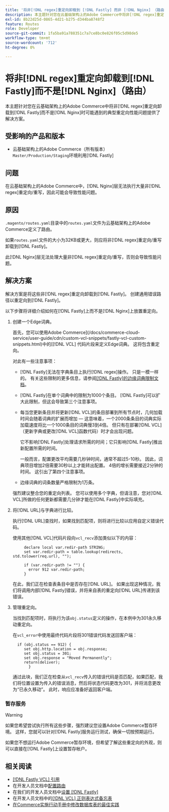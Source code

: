 ```yaml
---
title: '将非[!DNL regex]重定向卸载到 [!DNL Fastly] 而非 [!DNL Nginx] （路由）'
description: 本主题针对您在云基础架构上的Adobe Commerce中将非[!DNL regex]重定向卸载到 [!DNL Fastly] 而不是 [!DNL Nginx] 时可能遇到的典型重定向性能问题提供解决方案。
exl-id: 8b22d25d-0865-4d21-b275-d344ba8748f2
feature: Routes
role: Developer
source-git-commit: 1fa5ba91a788351c7a7ce8bc0e826f05c5d98de5
workflow-type: tm+mt
source-wordcount: '712'
ht-degree: 0%

---
```


# 将非[!DNL regex]重定向卸载到[!DNL Fastly]而不是[!DNL Nginx]（路由）

本主题针对您在云基础架构上的Adobe Commerce中将非[!DNL regex]重定向卸载到[!DNL Fastly]而不是[!DNL Nginx]时可能遇到的典型重定向性能问题提供了解决方案。

## 受影响的产品和版本

* 云基础架构上的Adobe Commerce（所有版本） `Master/Production/Staging`环境利用[!DNL Fastly]

## 问题

在云基础架构上的Adobe Commerce中，[!DNL Nginx]层无法执行大量非[!DNL regex]重定向/重写，因此可能会导致性能问题。

## 原因

`.magento/routes.yaml`目录中的`routes.yaml`文件为云基础架构上的Adobe Commerce定义了路由。

如果`routes.yaml`文件的大小为32KB或更大，则应将非[!DNL regex]重定向/重写卸载到[!DNL Fastly]。

此[!DNL Nginx]层无法处理大量非[!DNL regex]重定向/重写，否则会导致性能问题。

## 解决方案

解决方案是将这些非[!DNL regex]重定向卸载到[!DNL Fastly]。 创建通用错误路径以重定向到[!DNL Fastly]。

以下步骤将详细介绍如何在[!DNL Fastly]上而不是[!DNL Nginx]上放置重定向。

1. 创建一个Edge词典。

   首先，您可以使用Adobe Commerce](/docs/commerce-cloud-service/user-guide/cdn/custom-vcl-snippets/fastly-vcl-custom-snippets.html)中的[[!DNL VCL] 代码片段来定义Edge词典。 这将包含重定向。

   对此有一些注意事项：

   * [!DNL Fastly]无法在字典条目上执行[!DNL regex]操作。 只是一模一样的。 有关这些限制的更多信息，请参阅[[!DNL Fastly]的边缘词典限制文档](https://docs.fastly.com/guides/edge-dictionaries/about-edge-dictionaries#limitations-and-considerations)。
   * [!DNL Fastly]在单个词典中的限制为1000个条目。 [!DNL Fastly]可以扩大此限制，但这会导致第三个注意事项。
   * 每当您更新条目并将更新[!DNL VCL]的条目部署到所有节点时，几何加载时间会随着词典的扩展而增加 — 这意味着，一个2000条条目的词典实际加载速度将比一个1000条目的词典慢3到4倍。 但只有在部署[!DNL VCL]（更新字典或更改[!DNL VCL]函数代码）时才会出现问题。

     它不影响[!DNL Fastly]处理请求所需的时间；它只影响[!DNL Fastly]推出新配置所需的时间。

     一般而言，配置更改平均需要几秒钟时间，通常不超过5-10秒。 因此，词典项目增加2倍需要30秒以上才能转出配置。 4倍的增长需要接近2分钟的时间。 这引出了第四个注意事项。

   * 边缘词典的词条数量严格限制为1万条。

   强烈建议整合您的重定向列表。 您可以使用多个字典，但请注意，您对[!DNL VCL]所做的任何更新都需要几分钟才能在[!DNL Fastly]中实际填充。

1. 将[!DNL URL]与字典进行比较。

   执行[!DNL URL]查找时，如果找到匹配项，则将进行比较以应用自定义错误代码。

   使用其他[!DNL VCL]代码片段向`vcl_recv`添加类似以下的内容：

   ```
        declare local var.redir-path STRING;
        set var.redir-path = table.lookup(redirects, std.tolower(req.url), "");
   
        if (var.redir-path != "") {
          error 912 var.redir-path;
        }
   ```

   在此，我们正在检查表条目中是否存在[!DNL URL]。 如果出现这种情况，我们将调用内部[!DNL Fastly]错误，并将来自表的重定向[!DNL URL]传递到该错误。

1. 管理重定向。

   当找到匹配项时，将执行为该`obj.status`定义的操作，在本例中为301永久移动重定向。

   在`vcl_error`中使用最终代码片段将301错误代码发送回客户端：

   ```
     if (obj.status == 912) {
        set obj.http.location = obj.response;
        set obj.status = 301;
        set obj.response = "Moved Permanently";
        return(deliver);
          }
   ```

   通过此块，我们正在检查从`vcl_recv`传入的错误代码是否匹配，如果匹配，我们将位置设置为传入的错误消息，然后将状态代码更改为301，并将消息更改为“已永久移动”。 此时，响应应准备好返回客户端。

### 暂存服务

>[!WARNING]
>
>如果您希望尝试执行所有这些步骤，强烈建议您设置Adobe Commerce暂存环境。 这样，您就可以针对[!DNL Fastly]服务运行测试，确保一切按预期运行。

如果您不想运行Adobe Commerce暂存环境，但希望了解这些重定向的外观，则可以直接在[!DNL Fastly]上设置暂存帐户。

## 相关阅读

* [[!DNL Fastly VCL] 引用](https://docs.fastly.com/vcl/)
* 在开发人员文档中[配置路由](/docs/commerce-cloud-service/user-guide/configure/routes/routes-yaml.html)
* 在我们的开发人员文档中[设置 [!DNL Fastly]](/docs/commerce-cloud-service/user-guide/cdn/setup-fastly/fastly-configuration.html)
* 在开发人员文档中的[[!DNL VCL] 正则表达式备忘表](https://docs.fastly.com/en/guides/vcl-regular-expression-cheat-sheet)
* [在Commerce实施行动手册中修改数据库表的最佳实践](https://experienceleague.adobe.com/en/docs/commerce-operations/implementation-playbook/best-practices/development/modifying-core-and-third-party-tables#why-adobe-recommends-avoiding-modifications)

